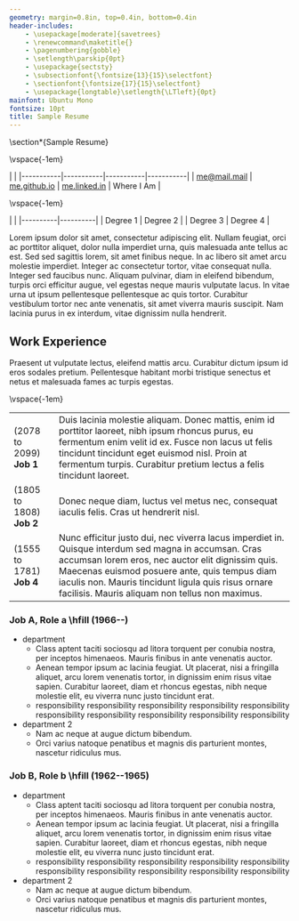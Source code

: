 ```yaml
---
geometry: margin=0.8in, top=0.4in, bottom=0.4in
header-includes: 
    - \usepackage[moderate]{savetrees}
    - \renewcommand\maketitle{} 
    - \pagenumbering{gobble}
    - \setlength\parskip{0pt}
    - \usepackage{sectsty}
    - \subsectionfont{\fontsize{13}{15}\selectfont}
    - \sectionfont{\fontsize{17}{15}\selectfont}
    - \usepackage{longtable}\setlength{\LTleft}{0pt}
mainfont: Ubuntu Mono 
fontsize: 10pt
title: Sample Resume
---
```



<!-- 
To modify margins, change the geometry setting, change the reference.docx, and change the style.css file. A similar procedure can change the font and font size.

The header-includes option is meant to:
- remove page numbers
- remove table borders
- left-align tables
- remove maketitle output
-->

<!-- replace maketitle with a section header only visible in the PDF/TEX output -->
\section*{Sample Resume}

\vspace{-1em}

| |
|-----------|-----------|-----------|-----------|
| [me@mail.mail](mailto:me@mail.mail) | [me.github.io](https://me.github.io) | [me.linked.in](https://me.linked.in) | Where I Am |

\vspace{-1em}

| |
|----------|----------|
| Degree 1 | Degree 2 |
| Degree 3 | Degree 4 |

 Lorem ipsum dolor sit amet, consectetur adipiscing elit. Nullam feugiat, orci ac porttitor aliquet, dolor nulla imperdiet urna, quis malesuada ante tellus ac est. Sed sed sagittis lorem, sit amet finibus neque. In ac libero sit amet arcu molestie imperdiet. Integer ac consectetur tortor, vitae consequat nulla. Integer sed faucibus nunc. Aliquam pulvinar, diam in eleifend bibendum, turpis orci efficitur augue, vel egestas neque mauris vulputate lacus. In vitae urna ut ipsum pellentesque pellentesque ac quis tortor. Curabitur vestibulum tortor nec ante venenatis, sit amet viverra mauris suscipit. Nam lacinia purus in ex interdum, vitae dignissim nulla hendrerit.

## Work Experience

Praesent ut vulputate lectus, eleifend mattis arcu. Curabitur dictum ipsum id eros sodales pretium. Pellentesque habitant morbi tristique senectus et netus et malesuada fames ac turpis egestas. 

<!-- Simulate a no-header table by removing excess vertical space -->
\vspace{-1em}

| | |
|----------|--------------------------------------------------------------------------------|
| (2078 to 2099) **Job 1** | Duis lacinia molestie aliquam. Donec mattis, enim id porttitor laoreet, nibh ipsum rhoncus purus, eu fermentum enim velit id ex. Fusce non lacus ut felis tincidunt tincidunt eget euismod nisl. Proin at fermentum turpis. Curabitur pretium lectus a felis tincidunt laoreet.
| (1805 to 1808) **Job 2** | Donec neque diam, luctus vel metus nec, consequat iaculis felis. Cras ut hendrerit nisl.
| (1555 to 1781) **Job 4** | Nunc efficitur justo dui, nec viverra lacus imperdiet in. Quisque interdum sed magna in accumsan. Cras accumsan lorem eros, nec auctor elit dignissim quis. Maecenas euismod posuere ante, quis tempus diam iaculis non. Mauris tincidunt ligula quis risus ornare facilisis. Mauris aliquam non tellus non maximus. 

### Job A, Role a \hfill (1966--)

- department
    - Class aptent taciti sociosqu ad litora torquent per conubia nostra, per inceptos himenaeos. Mauris finibus in ante venenatis auctor. 
    - Aenean tempor ipsum ac lacinia feugiat. Ut placerat, nisi a fringilla aliquet, arcu lorem venenatis tortor, in dignissim enim risus vitae sapien. Curabitur laoreet, diam et rhoncus egestas, nibh neque molestie elit, eu viverra nunc justo tincidunt erat. 
    - responsibility responsibility responsibility responsibility responsibility responsibility responsibility responsibility responsibility responsibility
- department 2
    - Nam ac neque at augue dictum bibendum.
    - Orci varius natoque penatibus et magnis dis parturient montes, nascetur ridiculus mus.

### Job B, Role b \hfill (1962--1965)

- department
    - Class aptent taciti sociosqu ad litora torquent per conubia nostra, per inceptos himenaeos. Mauris finibus in ante venenatis auctor. 
    - Aenean tempor ipsum ac lacinia feugiat. Ut placerat, nisi a fringilla aliquet, arcu lorem venenatis tortor, in dignissim enim risus vitae sapien. Curabitur laoreet, diam et rhoncus egestas, nibh neque molestie elit, eu viverra nunc justo tincidunt erat. 
    - responsibility responsibility responsibility responsibility responsibility responsibility responsibility responsibility responsibility responsibility
- department 2
    - Nam ac neque at augue dictum bibendum.
    - Orci varius natoque penatibus et magnis dis parturient montes, nascetur ridiculus mus.

